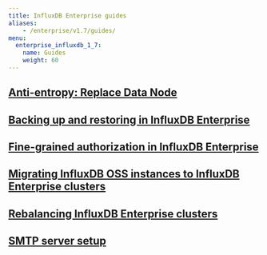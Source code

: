```yaml
---
title: InfluxDB Enterprise guides
aliases:
    - /enterprise/v1.7/guides/
menu:
  enterprise_influxdb_1_7:
    name: Guides
    weight: 60
---
```

## [Anti-entropy: Replace Data Node](/enterprise_influxdb/v1.7/guides/anti-entropy/)
## [Backing up and restoring in InfluxDB Enterprise](/enterprise_influxdb/v1.7/administration/backup-and-restore/)
## [Fine-grained authorization in InfluxDB Enterprise](/enterprise_influxdb/v1.7/guides/fine-grained-authorization/)
## [Migrating InfluxDB OSS instances to InfluxDB Enterprise clusters](/enterprise_influxdb/v1.7/guides/migration/)
## [Rebalancing InfluxDB Enterprise clusters](/enterprise_influxdb/v1.7/guides/rebalance/)
## [SMTP server setup](/enterprise_influxdb/v1.7/guides/smtp-server/)
